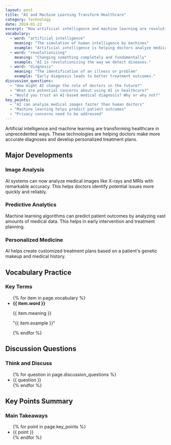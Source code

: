 ```yaml
---
layout: post
title: "AI and Machine Learning Transform Healthcare"
category: Technology
date: 2024-01-22
excerpt: "How artificial intelligence and machine learning are revolutionizing medical diagnosis and treatment."
vocabulary:
  - word: "artificial intelligence"
    meaning: "The simulation of human intelligence by machines"
    example: "Artificial intelligence is helping doctors analyze medical images more accurately."
  - word: "revolutionizing"
    meaning: "Changing something completely and fundamentally"
    example: "AI is revolutionizing the way we detect diseases."
  - word: "diagnosis"
    meaning: "The identification of an illness or problem"
    example: "Early diagnosis leads to better treatment outcomes."
discussion_questions:
  - "How might AI change the role of doctors in the future?"
  - "What are potential concerns about using AI in healthcare?"
  - "Would you trust an AI-based medical diagnosis? Why or why not?"
key_points:
  - "AI can analyze medical images faster than human doctors"
  - "Machine learning helps predict patient outcomes"
  - "Privacy concerns need to be addressed"
---
```


Artificial intelligence and machine learning are transforming healthcare in unprecedented ways. These technologies are helping doctors make more accurate diagnoses and develop personalized treatment plans.

## Major Developments

### Image Analysis
AI systems can now analyze medical images like X-rays and MRIs with remarkable accuracy. This helps doctors identify potential issues more quickly and reliably.

### Predictive Analytics
Machine learning algorithms can predict patient outcomes by analyzing vast amounts of medical data. This helps in early intervention and treatment planning.

### Personalized Medicine
AI helps create customized treatment plans based on a patient's genetic makeup and medical history.

## Vocabulary Practice

<div class="vocabulary-section">
  <h3>Key Terms</h3>
  <ul class="vocab-list">
    {% for item in page.vocabulary %}
    <li class="vocab-item">
      <strong class="vocab-word">{{ item.word }}</strong>
      <p class="vocab-meaning">{{ item.meaning }}</p>
      <p class="vocab-example">"{{ item.example }}"</p>
    </li>
    {% endfor %}
  </ul>
</div>

## Discussion Questions

<div class="discussion-section">
  <h3>Think and Discuss</h3>
  <ul class="question-list">
    {% for question in page.discussion_questions %}
    <li class="question-item">{{ question }}</li>
    {% endfor %}
  </ul>
</div>

## Key Points Summary

<div class="summary-section">
  <h3>Main Takeaways</h3>
  <ul class="key-points">
    {% for point in page.key_points %}
    <li>{{ point }}</li>
    {% endfor %}
  </ul>
</div>
